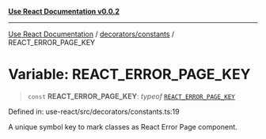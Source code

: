 [**Use React Documentation v0.0.2**](../../../README.md)

***

[Use React Documentation](../../../modules.md) / [decorators/constants](../README.md) / REACT\_ERROR\_PAGE\_KEY

# Variable: REACT\_ERROR\_PAGE\_KEY

> `const` **REACT\_ERROR\_PAGE\_KEY**: *typeof* [`REACT_ERROR_PAGE_KEY`](REACT_ERROR_PAGE_KEY.md)

Defined in: use-react/src/decorators/constants.ts:19

A unique symbol key to mark classes as React Error Page component.

